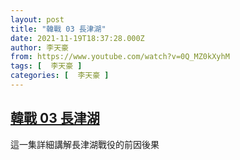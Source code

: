 ```yaml
---
layout: post
title: "韓戰 03 長津湖"
date: 2021-11-19T18:37:28.000Z
author: 李天豪
from: https://www.youtube.com/watch?v=0Q_MZ0kXyhM
tags: [  李天豪 ]
categories: [  李天豪 ]
---
```

<!--1637347048000-->
[韓戰 03 長津湖](https://www.youtube.com/watch?v=0Q_MZ0kXyhM)
------

<div>
這一集詳細講解長津湖戰役的前因後果
</div>
